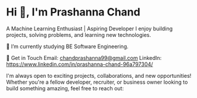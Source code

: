 # Hi 👋, I'm Prashanna Chand

A Machine Learning Enthusiast | Aspiring Developer
I enjoy building projects, solving problems, and learning new technologies. 

🌱 I’m currently studying BE Software Engineering.

💬 Get in Touch
Email: chandprashanna99@gmail.com
LinkedIn: https://www.linkedin.com/in/prashanna-chand-96a797304/

I'm always open to exciting projects, collaborations, and new opportunities! Whether you're a fellow developer, recruiter, or business owner looking to build something amazing, feel free to reach out:
